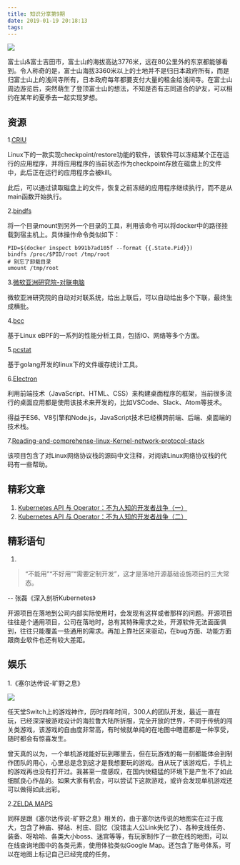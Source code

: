 ```yaml
---
title: 知识分享第9期
date: 2019-01-19 20:18:13
tags:
---
```


![](https://kuring.me/images/fujishan.jpeg)

富士山&富士吉田市，富士山的海拔高达3776米，远在80公里外的东京都能够看到。令人称奇的是，富士山海拔3360米以上的土地并不是归日本政府所有，而是归富士山上的浅间寺所有，日本政府每年都要支付大量的租金给浅间寺。在富士山周边游览后，突然萌生了登顶富士山的想法，不知是否有志同道合的驴友，可以相约在某年的夏季去一起实现梦想。

## 资源

1.[CRIU](https://criu.org/Main_Page)

Linux下的一款实现checkpoint/restore功能的软件，该软件可以冻结某个正在运行的应用程序，并将应用程序的当前状态作为checkpoint存放在磁盘上的文件中，此后正在运行的应用程序会被kill。

此后，可以通过读取磁盘上的文件，恢复之前冻结的应用程序继续执行，而不是从main函数开始执行。

2.[bindfs](https://bindfs.org/)

将一个目录mount到另外一个目录的工具，利用该命令可以将docker中的路径挂载到宿主机上。具体操作命令类似如下：

```
PID=$(docker inspect b991b7ad105f --format {{.State.Pid}})
bindfs /proc/$PID/root /tmp/root
# 别忘了卸载目录
umount /tmp/root
```

3.[微软亚洲研究院-对联电脑](https://www.msra.cn/)

微软亚洲研究院的自动对对联系统，给出上联后，可以自动给出多个下联，最终生成横批。

4.[bcc](https://github.com/iovisor/bcc)

基于Linux eBPF的一系列的性能分析工具，包括IO、网络等多个方面。

5.[pcstat](https://github.com/tobert/pcstat)

基于golang开发的linux下的文件缓存统计工具。

6.[Electron](https://electronjs.org/)

利用前端技术（JavaScript、HTML、CSS）来构建桌面程序的框架，当前很多流行的桌面应用都是使用该技术来开发的，比如VSCode、Slack、Atom等技术。

得益于ES6、V8引擎和Node.js，JavaScript技术已经横跨前端、后端、桌面端的技术栈。

7.[Reading-and-comprehense-linux-Kernel-network-protocol-stack](https://github.com/y123456yz/Reading-and-comprehense-linux-Kernel-network-protocol-stack)

该项目包含了对Linux网络协议栈的源码中文注释，对阅读Linux网络协议栈的代码有一些帮助。

## 精彩文章

1. [Kubernetes API 与 Operator：不为人知的开发者战争（一）](https://mp.weixin.qq.com/s?__biz=MzA5OTAyNzQ2OA==&mid=2649699945&idx=1&sn=c5b32baf1ea063d908b547381d4c13da&chksm=8893090abfe4801caa8ae854b2eb2ef6f37d79a83f7147db74a5656616baac00d60c80053fdd&scene=21#wechat_redirect)
2. [Kubernetes API 与 Operator：不为人知的开发者战争（二）](https://mp.weixin.qq.com/s?__biz=MzA5OTAyNzQ2OA==&mid=2649700020&idx=1&sn=4e8b2ae1c1d9d0457eb4134b3624da96&chksm=889309d7bfe480c11030dc181a5e6c7b8998ae2850deed5637b4e4cd4a9c33339e87abab73ea&mpshare=1&scene=1&srcid=0108IZNbW8zHwqP9OH0anKe6%23rd)

## 精彩语句

1.
> “不能用”“不好用”“需要定制开发”，这才是落地开源基础设施项目的三大常态。

-- 张磊《深入剖析Kubernetes》

开源项目在落地到公司内部实际使用时，会发现有这样或者那样的问题。开源项目往往是个通用项目，公司在落地时，总有其特殊需求之处，开源软件无法面面俱到，往往只能覆盖一些通用的需求。再加上靠社区来驱动，在bug方面、功能方面跟商业软件也还有较大差距。

## 娱乐

1.《塞尔达传说-旷野之息》

![](https://kuring.me/images/BreathoftheWildFinalCover.jpg)

任天堂Switch上的游戏神作，历时四年时间，300人的团队开发，最近一直在玩，已经深深被游戏设计的海拉鲁大陆所折服，完全开放的世界，不同于传统的闯关类游戏，该游戏的自由度非常高，有时候就单纯的在地图中瞎逛都是一种享受，随时都会有惊喜发生。

曾天真的以为，一个单机游戏能好玩到哪里去，但在玩游戏的每一刻都能体会到制作团队的用心，心里总是念到这才是我想要玩的游戏。自从玩了该游戏后，手机上的游戏再也没有打开过。我甚至一度感叹，在国内快糙猛的环境下是产生不了如此细腻良心作品的。如果大家有机会，可以尝试下这款游戏，或许会发现单机游戏还可以做得如此出彩。

2.[ZELDA MAPS](https://zeldamaps.com)

同样是跟《塞尔达传说-旷野之息》相关的，由于塞尔达传说的地图实在过于庞大，包含了神庙、驿站、村庄、回忆（没错主人公Link失忆了）、各种支线任务、装备、呀哈哈、各类大小boss、迷宫等等，有玩家制作了一款在线的地图，可以在线查询地图中的各类元素，使用体验类似Google Map。还包含了账号体系，可以在地图上标记自己已经完成的任务。
